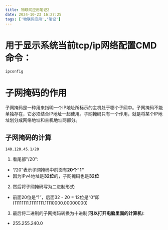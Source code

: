 ```yaml
---
title: 物联网应用笔记2
date: 2024-10-23 16:27:25
tags: ['物联网应用','笔记']
---
```


# 用于显示系统当前tcp/ip网络配置CMD命令：
```CMD
ipconfig
```
# 子网掩码的作用
子网掩码是一种用来指明一个IP地址所标示的主机处于哪个子网中。子网掩码不能单独存在，它必须结合IP地址一起使用。子网掩码只有一个作用，就是将某个IP地址划分成网络地址和主机地址两部分。
## 子网掩码的计算
```ip
140.120.45.1/20
```
1. 看尾部"/20":
 - “/20”表示子网掩码中前面有**20个"1"**
 -  因为IPv4地址是**32位**的，子网掩码也是**32位**
2. 然后将子网掩码写为二进制形式:
 - 前面20位是“1”，后面32 - 20 = 12位是“0”即(11111111.11111111.11110000.00000000)
3. 最后将二进制的子网掩码转换为十进制(**可以打开电脑里面的计算机**):
 -  255.255.240.0

# 

